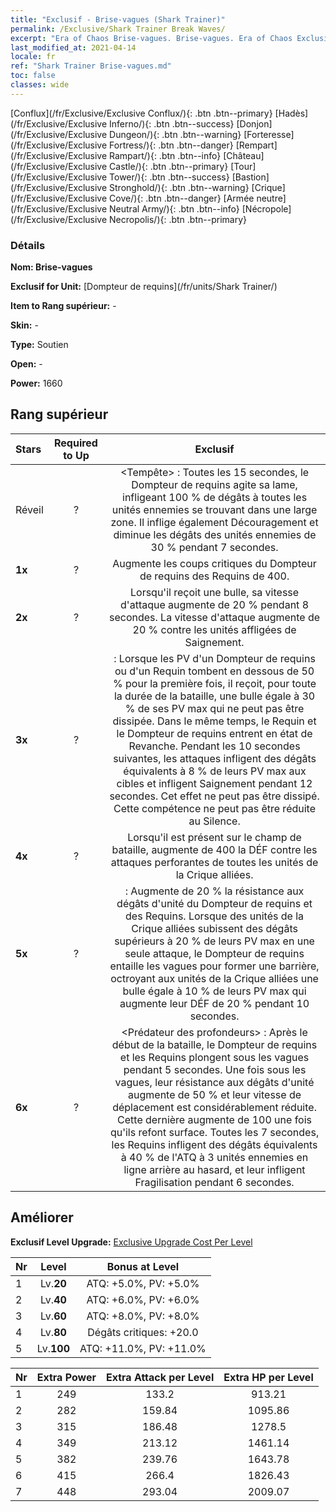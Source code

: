 ```yaml
---
title: "Exclusif - Brise-vagues (Shark Trainer)"
permalink: /Exclusive/Shark Trainer Break Waves/
excerpt: "Era of Chaos Brise-vagues. Brise-vagues. Era of Chaos Exclusif Brise-vagues. Dompteur de requins Exclusif."
last_modified_at: 2021-04-14
locale: fr
ref: "Shark Trainer Brise-vagues.md"
toc: false
classes: wide
---
```

 [Conflux](/fr/Exclusive/Exclusive Conflux/){: .btn .btn--primary} [Hadès](/fr/Exclusive/Exclusive Inferno/){: .btn .btn--success} [Donjon](/fr/Exclusive/Exclusive Dungeon/){: .btn .btn--warning} [Forteresse](/fr/Exclusive/Exclusive Fortress/){: .btn .btn--danger} [Rempart](/fr/Exclusive/Exclusive Rampart/){: .btn .btn--info} [Château](/fr/Exclusive/Exclusive Castle/){: .btn .btn--primary} [Tour](/fr/Exclusive/Exclusive Tower/){: .btn .btn--success} [Bastion](/fr/Exclusive/Exclusive Stronghold/){: .btn .btn--warning} [Crique](/fr/Exclusive/Exclusive Cove/){: .btn .btn--danger} [Armée neutre](/fr/Exclusive/Exclusive Neutral Army/){: .btn .btn--info} [Nécropole](/fr/Exclusive/Exclusive Necropolis/){: .btn .btn--primary} 

### Détails
 **Nom: Brise-vagues** 

 **Exclusif for Unit:** [Dompteur de requins](/fr/units/Shark Trainer/) 

 **Item to Rang supérieur:** -

 **Skin:** -

 **Type:** Soutien

 **Open:** -

 **Power:** 1660

## Rang supérieur

  |     Stars    |  Required to Up | Exclusif |
  |:-------------|:---------------:|:---------------:|
  |  Réveil  | ? | <Tempête> : Toutes les 15 secondes, le Dompteur de requins agite sa lame, infligeant 100 % de dégâts à toutes les unités ennemies se trouvant dans une large zone. Il inflige également Découragement et diminue les dégâts des unités ennemies de 30 % pendant 7 secondes. |
  | **1x** <i class="fas fa-star"/> | ? | Augmente les coups critiques du Dompteur de requins des Requins de 400. |
  | **2x** <i class="fas fa-star"/> | ? | Lorsqu'il reçoit une bulle, sa vitesse d'attaque augmente de 20 % pendant 8 secondes. La vitesse d'attaque augmente de 20 % contre les unités affligées de Saignement. |
  | **3x** <i class="fas fa-star"/> | ? | <Querelle ancestrale> : Lorsque les PV d'un Dompteur de requins ou d'un Requin tombent en dessous de 50 % pour la première fois, il reçoit, pour toute la durée de la bataille, une bulle égale à 30 % de ses PV max qui ne peut pas être dissipée. Dans le même temps, le Requin et le Dompteur de requins entrent en état de Revanche. Pendant les 10 secondes suivantes, les attaques infligent des dégâts équivalents à 8 % de leurs PV max aux cibles et infligent Saignement pendant 12 secondes. Cet effet ne peut pas être dissipé. Cette compétence ne peut pas être réduite au Silence. |
  | **4x** <i class="fas fa-star"/> | ? | Lorsqu'il est présent sur le champ de bataille, augmente de 400 la DÉF contre les attaques perforantes de toutes les unités de la Crique alliées. |
  | **5x** <i class="fas fa-star"/> | ? | <Digue> : Augmente de 20 % la résistance aux dégâts d'unité du Dompteur de requins et des Requins. Lorsque des unités de la Crique alliées subissent des dégâts supérieurs à 20 % de leurs PV max en une seule attaque, le Dompteur de requins entaille les vagues pour former une barrière, octroyant aux unités de la Crique alliées une bulle égale à 10 % de leurs PV max qui augmente leur DÉF de 20 % pendant 10 secondes. |
  | **6x** <i class="fas fa-star"/> | ? | <Prédateur des profondeurs> : Après le début de la bataille, le Dompteur de requins et les Requins plongent sous les vagues pendant 5 secondes. Une fois sous les vagues, leur résistance aux dégâts d'unité augmente de 50 % et leur vitesse de déplacement est considérablement réduite. Cette dernière augmente de 100 une fois qu'ils refont surface. Toutes les 7 secondes, les Requins infligent des dégâts équivalents à 40 % de l'ATQ à 3 unités ennemies en ligne arrière au hasard, et leur infligent Fragilisation pendant 6 secondes. |


## Améliorer
 **Exclusif Level Upgrade:** [Exclusive Upgrade Cost Per Level](/Exclusive/ExclusiveUpgradeCostPerLevel/)

  |  Nr  |   Level  | Bonus at Level |
  |:-----|:--------:|:--------------:|
  | 1 | Lv.**20** | ATQ: +5.0%, PV: +5.0% |
  | 2 | Lv.**40** | ATQ: +6.0%, PV: +6.0% |
  | 3 | Lv.**60** | ATQ: +8.0%, PV: +8.0% |
  | 4 | Lv.**80** | Dégâts critiques: +20.0 |
  | 5 | Lv.**100** | ATQ: +11.0%, PV: +11.0% |


  |  Nr  |  Extra Power | Extra Attack per Level | Extra HP per Level |
  |:-----|:--------:|:--------:|:--------:|
  | 1 | 249 | 133.2 | 913.21 |
  | 2 | 282 | 159.84 | 1095.86 |
  | 3 | 315 | 186.48 | 1278.5 |
  | 4 | 349 | 213.12 | 1461.14 |
  | 5 | 382 | 239.76 | 1643.78 |
  | 6 | 415 | 266.4 | 1826.43 |
  | 7 | 448 | 293.04 | 2009.07 |


